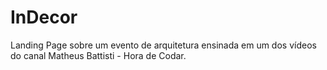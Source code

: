 # InDecor
Landing Page sobre um evento de arquitetura ensinada em um dos vídeos do canal Matheus Battisti - Hora de Codar.
